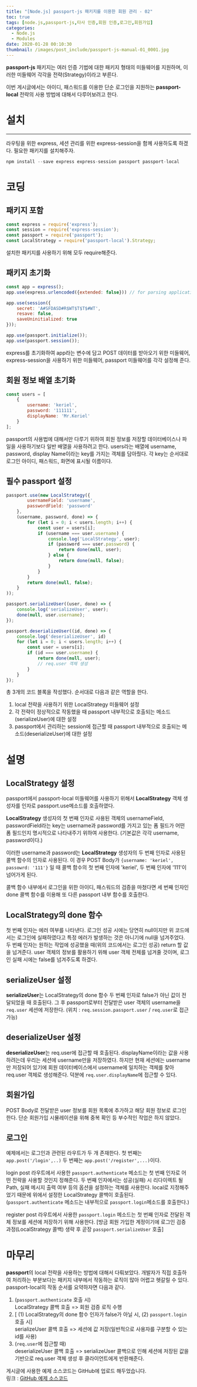 ```yaml
---
title: "[Node.js] passport-js 패키지를 이용한 회원 관리 - 02"
toc: true
tags: [node.js,passport-js,타사 인증,회원 인증,로그인,회원가입]
categories:
  - Node.js
  - Modules
date: 2020-01-28 00:10:30
thumbnail: /images/post_include/passport-js-manual-01_0001.jpg
---
```

**passport-js** 패키지는 여러 인증 기법에 대한 패키지 형태의 미들웨어를 지원하며, 이러한 미들웨어 각각을 전략(Strategy)이라고 부른다.

이번 게시글에서는 아이디, 패스워드를 이용한 단순 로그인을 지원하는 **passport-local** 전략의 사용 방법에 대해서 다루어보려고 한다.

# 설치
***
라우팅을 위한 express, 세션 관리를 위한 express-session을 함께 사용하도록 하겠다. 필요한 패키지를 설치해주자.
```javascript
npm install --save express express-session passport passport-local
```

# 코딩
## 패키지 포함
```javascript
const express = require('express');
const session = require('express-session');
const passport = require('passport');
const LocalStrategy = require('passport-local').Strategy;
```
설치한 패키지를 사용하기 위해 모두 require해준다.

## 패키지 초기화
```javascript
const app = express();
app.use(express.urlencoded({extended: false})) // for parsing application/x-www-form-urlencoded

app.use(session({
    secret: 'A#SFDASD#R$WT$T$T$#WT',
    resave: false,
    saveUninitialized: true
}));

app.use(passport.initialize());
app.use(passport.session());
```
express를 초기화하여 app라는 변수에 담고 POST 데이터를 받아오기 위한 미들웨어, express-session을 사용하기 위한 미들웨어, passport 미들웨어를 각각 설정해 준다.

## 회원 정보 배열 초기화
```javascript
const users = [
    {
        username: 'keriel',
        password: '111111',
        displayName: 'Mr.Keriel'
    }
];
```
passport의 사용법에 대해서만 다루기 위하여 회원 정보를 저장할 데이터베이스나 파일을 사용하기보다 일반 배열을 사용하려고 한다. users라는 배열에 username, password, display Name이라는 key를 가지는 객체를 담아줬다. 각 key는 순서대로 로그인 아이디, 패스워드, 화면에 표시될 이름이다.

## 필수 passport 설정
```javascript
passport.use(new LocalStrategy({
        usernameField: 'username',
        passwordField: 'password'
    },
    (username, password, done) => {
        for (let i = 0; i < users.length; i++) {
            const user = users[i];
            if (username === user.username) {
                console.log('LocalStrategy', user);
                if (password === user.password) {
                    return done(null, user);
                } else {
                    return done(null, false);
                }
            }
        }
        return done(null, false);
    }
));

passport.serializeUser((user, done) => {
    console.log('serializeUser', user);
    done(null, user.username);
});

passport.deserializeUser((id, done) => {
    console.log('deserializeUser', id)
    for (let i = 0; i < users.length; i++) {
        const user = users[i];
        if (id === user.username) {
            return done(null, user);
            // req.user 객체 생성
        }
    }
});
```
총 3개의 코드 블록을 작성했다. 순서대로 다음과 같은 역할을 한다.
1. local 전략을 사용하기 위한 LocalStrategy 미들웨어 설정
2. 각 전략이 정상적으로 작동했을 때 passport 내부적으로 호출되는 메소드(serializeUser)에 대한 설정
3. passport에서 관리하는 session에 접근할 때 passport 내부적으로 호출되는 메소드(deserializeUser)에 대한 설정

# 설명
## LocalStrategy 설정
passport에서 passport-local 미들웨어를 사용하기 위해서 **LocalStrategy** 객체 생성자를 인자로 passport.use메소드를 호출하였다.

**LocalStrategy** 생성자의 첫 번째 인자로 사용된 객체의 usernameField, passwordField라는 key는 username과 password를 가지고 있는 폼 필드가 어떤 폼 필드인지 명시적으로 나타내주기 위하여 사용한다. (기본값은 각각 username, password이다.)

이러한 username과 password는 **LocalStrategy** 생성자의 두 번째 인자로 사용된 콜백 함수의 인자로 사용된다. 이 경우 POST Body가 `{username: 'keriel', passowrd: '111'}` 일 때 콜백 함수의 첫 번째 인자에 'keriel', 두 번째 인자에 '111'이 넘어가게 된다.

콜백 함수 내부에서 로그인을 위한 아이디, 패스워드의 검증을 마쳤다면 세 번째 인자인 done 콜백 함수를 이용해 또 다른 passport 내부 함수를 호출한다.

## LocalStrategy의 done 함수
첫 번째 인자는 에러 여부를 나타낸다. 로그인 성공 시에는 당연히 null이지만 위 코드에서는 로그인에 실패하였다고 특정 에러가 발생하는 것은 아니기에 null을 넘겨주었다.
두 번째 인자는 원하는 작업에 성공했을 때(위의 코드에서는 로그인 성공) return 할 값을 넘겨준다. user 객체의 정보를 활용하기 위해 user 객체 전체를 넘겨줄 것이며, 로그인 실패 시에는 false를 넘겨주도록 하겠다.

## serializeUser 설정
**serializeUser**는 LocalStrategy의 done 함수 두 번째 인자로 false가 아닌 값이 전달되었을 때 호출된다. 그 후 passport로부터 전달받은 user 객체의 username을 `req.user` 세션에 저장한다. (위치 : `req.session.passport.user` / `req.user`로 접근 가능)


## deserializeUser 설정
**deserializeUser**는 req.user에 접근할 때 호출된다. displayName이라는 값을 사용하려는데 우리는 세션에 username만을 저장하였다. 하지만 현재 세션에는 username만 저장되어 있기에 회원 데이터베이스에서 username에 일치하는 객체를 찾아 req.user 객체로 생성해준다. 덕분에 `req.user.displayName`에 접근할 수 있다.


## 회원가입
POST Body로 전달받은 user 정보를 회원 목록에 추가하고 해당 회원 정보로 로그인한다. 단순 회원가입 시뮬레이션을 위해 중복 확인 등 부수적인 작업은 하지 않았다.

## 로그인
예제에서는 로그인과 관련된 라우트가 두 개 존재한다. 첫 번째는 `app.post('/login',..)` 두 번째는 `app.post('/register',...)`이다.

login post 라우트에서 사용한 `passport.authenticate` 메소드는 첫 번째 인자로 어떤 전략을 사용할 것인지 정해준다. 두 번째 인자에서는 성공(실패) 시 리다이렉트 될 Path, 실패 메시지 출력 여부 등의 옵션을 설정하는 객체를 사용한다. local로 지정해주었기 때문에 위에서 설정한 LocalStrategy 콜백이 호출된다. (`passport.authenticate` 메소드는 내부적으로 `passport.login`메소드를 호출한다.)

register post 라우트에서 사용한 `passport.login` 메소드는 첫 번째 인자로 전달된 객체 정보를 세션에 저장하기 위해 사용한다. [방금 회원 가입한 계정이기에 로그인 검증 과정(LocalStrategy 콜백) 생략 후 곧장 `passport.serializeUser` 호출]

# 마무리
**passport**의 local 전략을 사용하는 방법에 대해서 다뤄보았다. 개발자가 직접 호출하여 처리하는 부분보다는 패키지 내부에서 작동하는 로직이 많아 어렵고 헷갈릴 수 있다. passport-local의 작동 순서를 요약하자면 다음과 같다.
1. (`passport.authenticate` 호출 시)  
    LocalStrategy 콜백 호출 => 회원 검증 로직 수행 
2. [ (1) LocalStrategy의 done 함수 인자가 false가 아닐 시, (2) `passport.login` 호출 시]  
    serializeUser 콜백 호출 => 세션에 값 저장(일반적으로 사용자를 구분할 수 있는 id를 사용)
3. (`req.user`에 접근할 때)  
    deserializeUser 콜백 호출 => serializeUser 콜백으로 인해 세션에 저장된 값을 기반으로 req.user 객체 생성 후 클라이언트에게 반환해준다.
    
게시글에 사용한 예제 소스코드는 GitHub에 업로드 해두었습니다.  
링크 : [GitHub 예제 소스코드](https://github.com/JupiterFlow/blog-exam-source/tree/master/20200125_passport-local)
